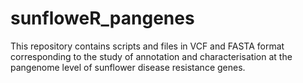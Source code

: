 # sunfloweR_pangenes
This repository contains scripts and files in VCF and FASTA format corresponding to the study of annotation and characterisation at the pangenome level of sunflower disease resistance genes.
